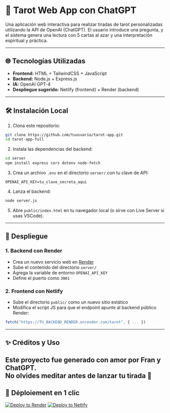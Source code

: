 # 🔮 Tarot Web App con ChatGPT

Una aplicación web interactiva para realizar tiradas de tarot personalizadas utilizando la API de OpenAI (ChatGPT). El usuario introduce una pregunta, y el sistema genera una lectura con 5 cartas al azar y una interpretación espiritual y práctica.

---

## 🌐 Tecnologías Utilizadas

- **Frontend:** HTML + TailwindCSS + JavaScript
- **Backend:** Node.js + Express.js
- **IA:** OpenAI GPT-4
- **Despliegue sugerido:** Netlify (frontend) + Render (backend)

---

## 🛠️ Instalación Local

1. Clona este repositorio:
```bash
git clone https://github.com/tuusuario/tarot-app.git
cd tarot-app-full
```

2. Instala las dependencias del backend:
```bash
cd server
npm install express cors dotenv node-fetch
```

3. Crea un archivo `.env` en el directorio `server/` con tu clave de API:
```
OPENAI_API_KEY=tu_clave_secreta_aqui
```

4. Lanza el backend:
```bash
node server.js
```

5. Abre `public/index.html` en tu navegador local (o sirve con Live Server si usas VSCode).

---

## 🚀 Despliegue

### 1. Backend con Render

- Crea un nuevo servicio web en [Render](https://render.com/)
- Sube el contenido del directorio `server/`
- Agrega la variable de entorno `OPENAI_API_KEY`
- Define el puerto como `3001`

### 2. Frontend con Netlify

- Sube el directorio `public/` como un nuevo sitio estático
- Modifica el script JS para que el endpoint apunte al backend público Render:

```js
fetch("https://TU_BACKEND_RENDER.onrender.com/tarot", { ... })
```

---

## ✨ Créditos y Uso

Este proyecto fue generado con amor por Fran y ChatGPT.  
No olvides meditar antes de lanzar tu tirada 🙏
---

## 🚀 Déploiement en 1 clic

[![Deploy to Render](https://render.com/images/deploy-to-render-button.svg)](https://render.com/deploy)
[![Deploy to Netlify](https://www.netlify.com/img/deploy/button.svg)](https://app.netlify.com/start)